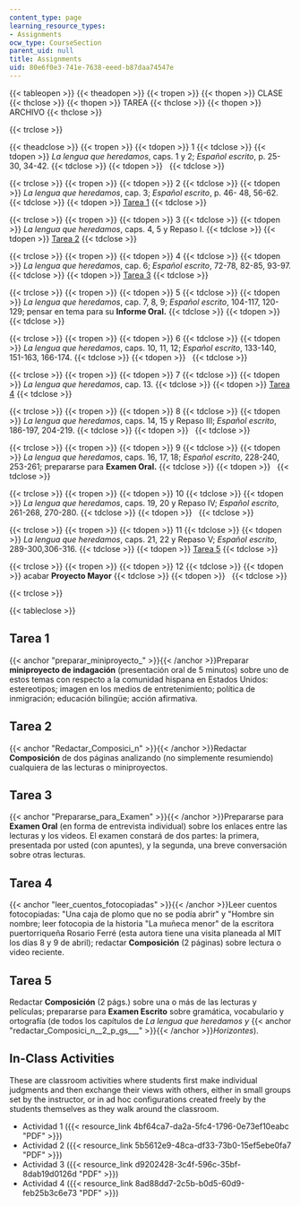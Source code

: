 ```yaml
---
content_type: page
learning_resource_types:
- Assignments
ocw_type: CourseSection
parent_uid: null
title: Assignments
uid: 80e6f0e3-741e-7638-eeed-b87daa74547e
---
```


{{< tableopen >}}
{{< theadopen >}}
{{< tropen >}}
{{< thopen >}}
CLASE
{{< thclose >}}
{{< thopen >}}
TAREA
{{< thclose >}}
{{< thopen >}}
ARCHIVO
{{< thclose >}}

{{< trclose >}}

{{< theadclose >}}
{{< tropen >}}
{{< tdopen >}}
1
{{< tdclose >}}
{{< tdopen >}}
_La lengua que heredamos_, caps. 1 y 2; _Español escrito_, p. 25-30, 34-42.
{{< tdclose >}}
{{< tdopen >}}
 
{{< tdclose >}}

{{< trclose >}}
{{< tropen >}}
{{< tdopen >}}
2
{{< tdclose >}}
{{< tdopen >}}
_La lengua que heredamos_, cap. 3; _Español escrito_, p. 46- 48, 56-62.
{{< tdclose >}}
{{< tdopen >}}
[Tarea 1](#preparar_miniproyecto_)
{{< tdclose >}}

{{< trclose >}}
{{< tropen >}}
{{< tdopen >}}
3
{{< tdclose >}}
{{< tdopen >}}
_La lengua que heredamos_, caps. 4, 5 y Repaso I.
{{< tdclose >}}
{{< tdopen >}}
[Tarea 2](#Redactar_Composici_n)
{{< tdclose >}}

{{< trclose >}}
{{< tropen >}}
{{< tdopen >}}
4
{{< tdclose >}}
{{< tdopen >}}
_La lengua que heredamos_, cap. 6; _Español escrito_, 72-78, 82-85, 93-97.
{{< tdclose >}}
{{< tdopen >}}
[Tarea 3](#Prepararse_para_Examen)
{{< tdclose >}}

{{< trclose >}}
{{< tropen >}}
{{< tdopen >}}
5
{{< tdclose >}}
{{< tdopen >}}
_La lengua que heredamos_, cap. 7, 8, 9; _Español escrito_, 104-117, 120-129; pensar en tema para su **Informe Oral.**
{{< tdclose >}}
{{< tdopen >}}
 
{{< tdclose >}}

{{< trclose >}}
{{< tropen >}}
{{< tdopen >}}
6
{{< tdclose >}}
{{< tdopen >}}
_La lengua que heredamos_, caps. 10, 11, 12; _Español escrito_, 133-140, 151-163, 166-174.
{{< tdclose >}}
{{< tdopen >}}
 
{{< tdclose >}}

{{< trclose >}}
{{< tropen >}}
{{< tdopen >}}
7
{{< tdclose >}}
{{< tdopen >}}
_La lengua que heredamos_, cap. 13.
{{< tdclose >}}
{{< tdopen >}}
[Tarea 4](#leer_cuentos_fotocopiadas)
{{< tdclose >}}

{{< trclose >}}
{{< tropen >}}
{{< tdopen >}}
8
{{< tdclose >}}
{{< tdopen >}}
_La lengua que heredamos_, caps. 14, 15 y Repaso III; _Español escrito_, 186-197, 204-219.
{{< tdclose >}}
{{< tdopen >}}
 
{{< tdclose >}}

{{< trclose >}}
{{< tropen >}}
{{< tdopen >}}
9
{{< tdclose >}}
{{< tdopen >}}
_La lengua que heredamos_, caps. 16, 17, 18; _Español escrito_, 228-240, 253-261; prepararse para **Examen Oral.**
{{< tdclose >}}
{{< tdopen >}}
 
{{< tdclose >}}

{{< trclose >}}
{{< tropen >}}
{{< tdopen >}}
10
{{< tdclose >}}
{{< tdopen >}}
_La lengua que heredamos_, caps. 19, 20 y Repaso IV; _Español escrito_, 261-268, 270-280.
{{< tdclose >}}
{{< tdopen >}}
 
{{< tdclose >}}

{{< trclose >}}
{{< tropen >}}
{{< tdopen >}}
11
{{< tdclose >}}
{{< tdopen >}}
_La lengua que heredamos_, caps. 21, 22 y Repaso V; _Español escrito_, 289-300,306-316.
{{< tdclose >}}
{{< tdopen >}}
[Tarea 5](#redactar_Composici_n__2_p_gs___)
{{< tdclose >}}

{{< trclose >}}
{{< tropen >}}
{{< tdopen >}}
12
{{< tdclose >}}
{{< tdopen >}}
acabar **Proyecto Mayor**
{{< tdclose >}}
{{< tdopen >}}
 
{{< tdclose >}}

{{< trclose >}}

{{< tableclose >}}

Tarea 1
-------

{{< anchor "preparar_miniproyecto_" >}}{{< /anchor >}}Preparar **miniproyecto de indagación** (presentación oral de 5 minutos) sobre uno de estos temas con respecto a la comunidad hispana en Estados Unidos: estereotipos; imagen en los medios de entretenimiento; política de inmigración; educación bilingüe; acción afirmativa.

Tarea 2
-------

{{< anchor "Redactar_Composici_n" >}}{{< /anchor >}}Redactar **Composición** de dos páginas analizando (no simplemente resumiendo) cualquiera de las lecturas o miniproyectos.

Tarea 3
-------

{{< anchor "Prepararse_para_Examen" >}}{{< /anchor >}}Prepararse para **Examen Oral** (en forma de entrevista individual) sobre los enlaces entre las lecturas y los videos. El examen constará de dos partes: la primera, presentada por usted (con apuntes), y la segunda, una breve conversación sobre otras lecturas.

Tarea 4
-------

{{< anchor "leer_cuentos_fotocopiadas" >}}{{< /anchor >}}Leer cuentos fotocopiadas: "Una caja de plomo que no se podía abrir" y "Hombre sin nombre; leer fotocopia de la historia "La muñeca menor" de la escritora puertorriqueña Rosario Ferré (esta autora tiene una visita planeada al MIT los días 8 y 9 de abril); redactar **Composición** (2 páginas) sobre lectura o video reciente.

Tarea 5
-------

Redactar **Composición** (2 págs.) sobre una o más de las lecturas y películas; prepararse para **Examen Escrito** sobre gramática, vocabulario y ortografía (de todos los capítulos de _La lengua que heredamos y_ {{< anchor "redactar_Composici_n__2_p_gs___" >}}{{< /anchor >}}_Horizontes_).

In-Class Activities
-------------------

These are classroom activities where students first make individual judgments and then exchange their views with others, either in small groups set by the instructor, or in ad hoc configurations created freely by the students themselves as they walk around the classroom.

*   Actividad 1 ({{< resource_link 4bf64ca7-da2a-5fc4-1796-0e73ef10eabc "PDF" >}})
*   Actividad 2 ({{< resource_link 5b5612e9-48ca-df33-73b0-15ef5ebe0fa7 "PDF" >}})
*   Actividad 3 ({{< resource_link d9202428-3c4f-596c-35bf-8dab19d0126d "PDF" >}})
*   Actividad 4 ({{< resource_link 8ad88dd7-2c5b-b0d5-60d9-feb25b3c6e73 "PDF" >}})